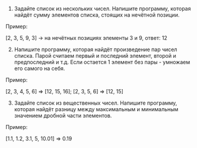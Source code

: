 1. Задайте список из нескольких чисел. Напишите программу, которая найдёт сумму элементов списка, стоящих на нечётной позиции.

Пример:

[2, 3, 5, 9, 3] -> на нечётных позициях элементы 3 и 9, ответ: 12


2. Напишите программу, которая найдёт произведение пар чисел списка. Парой считаем первый и последний элемент, второй и предпоследний и т.д. Если остается 1 элемент без пары - умножаем его самого на себя.

Пример:

[2, 3, 4, 5, 6] => [12, 15, 16];
[2, 3, 5, 6] => [12, 15]


3. Задайте список из вещественных чисел. Напишите программу, которая найдёт разницу между максимальным и минимальным значением дробной части элементов.

Пример:

[1.1, 1.2, 3.1, 5, 10.01] => 0.19
